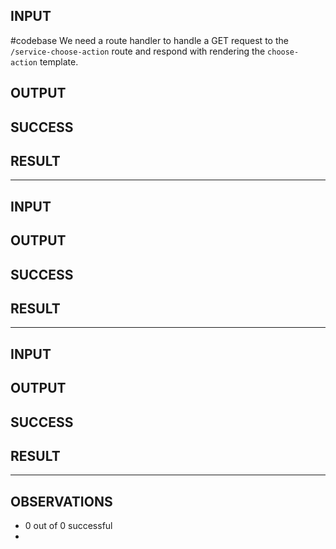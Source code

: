 ## INPUT
#codebase We need a route handler to handle a GET request to the `/service-choose-action` route and respond with rendering the `choose-action` template.

## OUTPUT


## SUCCESS


## RESULT


-----

## INPUT


## OUTPUT


## SUCCESS


## RESULT


-----

## INPUT


## OUTPUT


## SUCCESS


## RESULT


-----

## OBSERVATIONS
* 0 out of 0 successful
* 